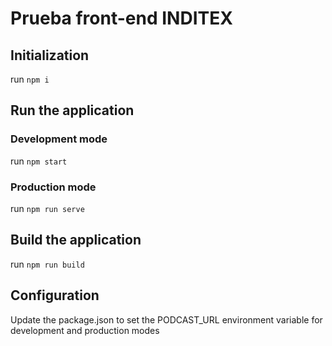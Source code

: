 # Prueba front-end INDITEX

## Initialization

run `npm i`

## Run the application

### Development mode

run `npm start`

### Production mode

run `npm run serve`

## Build the application

run `npm run build`

## Configuration

Update the package.json to set the PODCAST_URL environment variable for development and production modes
